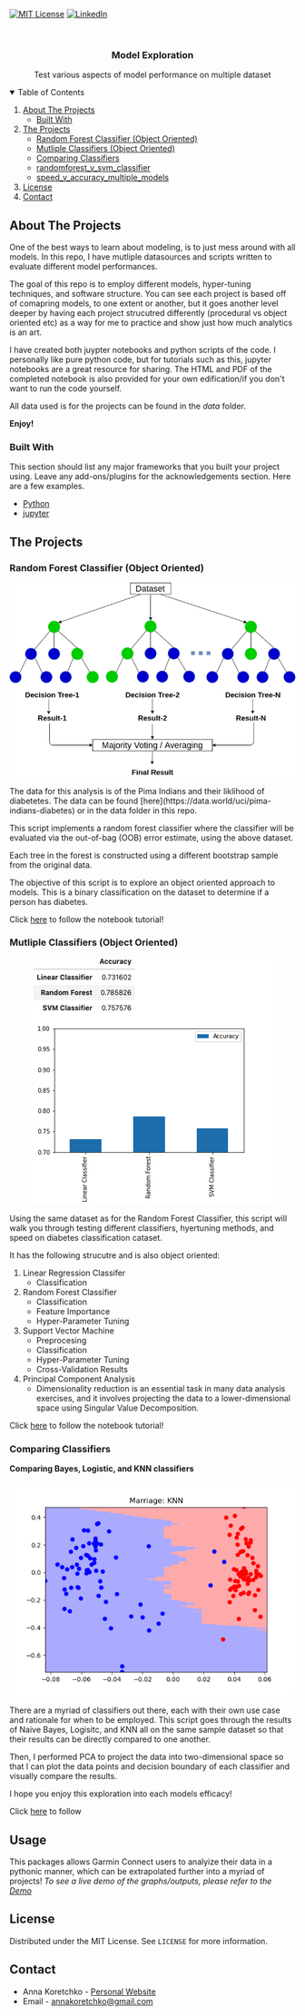 

<!--
*** Thanks for checking out the Best-README-Template. If you have a suggestion
*** that would make this better, please fork the repo and create a pull request
*** or simply open an issue with the tag "enhancement".
*** Thanks again! Now go create something AMAZING! :D
-->



<!-- PROJECT SHIELDS -->
<!--
*** I'm using markdown "reference style" links for readability.
*** Reference links are enclosed in brackets [ ] instead of parentheses ( ).
*** See the bottom of this document for the declaration of the reference variables
*** for contributors-url, forks-url, etc. This is an optional, concise syntax you may use.
*** https://www.markdownguide.org/basic-syntax/#reference-style-links
-->

[![MIT License][license-shield]][license-url]
[![LinkedIn][linkedin-shield]][linkedin-url]



<!-- PROJECT LOGO -->
<br />

<p align="center">

  <h3 align="center">Model Exploration</h3>

  <p align="center">
    Test various aspects of model performance on multiple dataset
  </p>
</p>



<!-- TABLE OF CONTENTS -->
<details open="open">
  <summary>Table of Contents</summary>
  <ol>
    <li>
      <a href="#about-the-project">About The Projects</a>
      <ul>
        <li><a href="#built-with">Built With</a></li>
      </ul>
    </li>
        <li>
      <a href="#about-the-project">The Projects</a>
      <ul>
        <li><a href="#built-with">Random Forest Classifier (Object Oriented)</a></li>
        <li><a href="#built-with">Mutliple Classifiers (Object Oriented)</a></li>
        <li><a href="#built-with">Comparing Classifiers</a></li>
        <li><a href="#built-with">randomforest_v_svm_classifier</a></li>
        <li><a href="#built-with">speed_v_accuracy_multiple_models</a></li>
      </ul>
    </li>
    <li><a href="#license">License</a></li>
    <li><a href="#contact">Contact</a></li>
  </ol>
</details>






<!-- ABOUT THE PROJECT -->
## About The Projects

One of the best ways to learn about modeling, is to just mess around with all models. In this repo, I have mutliple datasources and scripts written to evaluate different model performances. 

The goal of this repo is to employ different models, hyper-tuning techniques, and software structure. You can see each project is based off of comapring models, to one extent or another, but it goes another level deeper by having each project strucutred differently (procedural vs object oriented etc) as a way for me to practice and show just how much analytics is an art. 


I have created both juypter notebooks and python scripts of the code. I personally like pure python code, but for tutorials such as this, jupyter notebooks are a great resource for sharing. The HTML and PDF of the completed notebook is also provided for your own edification/if you don't want to run the code yourself. 

All data used is for the projects can be found in the *data* folder. 

**Enjoy!**


### Built With

This section should list any major frameworks that you built your project using. Leave any add-ons/plugins for the acknowledgements section. Here are a few examples.
* [Python](https://www.python.org/)
* [jupyter](https://jupyter.org/)




<!-- The Projects-->
## The Projects

### Random Forest Classifier (Object Oriented)
<p align="center">
<img src="img/RandomForestClassifier(ObjectOriented).png" alt="Logo"> 
</p>
The data for this analysis is of the Pima Indians and their liklihood of diabetetes. The data can be found [here](https://data.world/uci/pima-indians-diabetes) or in the data folder in this repo. 

This script implements a random forest classifier where the classifier will be evaluated via the out-of-bag (OOB) error estimate, using the above dataset.

Each tree in the forest is constructed using a different bootstrap sample from the original data.

The objective of this script is to explore an object oriented approach to models. This is a binary classification on the dataset to determine if a person has diabetes. 

Click [here](https://github.com/annakoretchko/model-exploration/blob/master/RandomForestClassifier(ObjectOriented)/RandomForestClassifier(ObjectOriented).ipynb) to follow the notebook tutorial!


### Mutliple Classifiers (Object Oriented)
<p align="center">
<img src="img/MutlipleClassifiers(ObjectOriented).png" alt="Logo"> 
</p>
Using the same dataset as for the Random Forest Classifier, this script will walk you through testing different classifiers, hyertuning methods, and speed on diabetes classification cataset.

It has the following strucutre and is also object oriented:

1. Linear Regression Classifer
    * Classification
2. Random Forest Classifier
    * Classification
    * Feature Importance
    * Hyper-Parameter Tuning
3. Support Vector Machine
    * Preprocesing
    * Classification
    * Hyper-Parameter Tuning
    * Cross-Validation Results
4. Principal Component Analysis
    * Dimensionality reduction is an essential task in many data analysis exercises, and it involves projecting the data to a lower-dimensional space using Singular Value Decomposition.

Click [here](https://github.com/annakoretchko/model-exploration/blob/master/MutlipleClassifiers(ObjectOriented)/MutlipleClassifiers(ObjectOriented).ipynb) to follow the notebook tutorial!

### Comparing Classifiers

**Comparing Bayes, Logistic, and KNN classifiers**
<p align="center">
<img src="img/KNeighborsClassifier(n_neighbors=3).png" alt="Logo"> 
</p>



There are a myriad of classifiers out there, each with their own use case and rationale for when to be employed. This script goes through the results of Naive Bayes, Logisitc, and KNN all on the same sample dataset so that their results can be directly compared to one another.

Then, I performed PCA to project the data into two-dimensional space so that I can plot the data points and decision boundary of each classifier and visually compare the results.

I hope you enjoy this exploration into each models efficacy!

Click [here](https://github.com/annakoretchko/model-exploration/blob/master/comparing_classifiers/comparing_classifiers.ipynb) to follow 


<!-- USAGE EXAMPLES -->
## Usage

This packages allows Garmin Connect users to analyize their data in a pythonic manner, which can be extrapolated further into a myriad of projects! 
_To see a live demo of the graphs/outputs, please refer to the [Demo](https://anna-koretchko.ue.r.appspot.com/garmin)_



<!-- LICENSE -->
## License

Distributed under the MIT License. See `LICENSE` for more information.



<!-- CONTACT -->
## Contact

* Anna Koretchko - [Personal Website](https://anna-koretchko.ue.r.appspot.com/index)
* Email - annakoretchko@gmail.com







<!-- MARKDOWN LINKS & IMAGES -->
<!-- https://www.markdownguide.org/basic-syntax/#reference-style-links -->
[contributors-shield]: https://img.shields.io/github/contributors/othneildrew/Best-README-Template.svg?style=for-the-badge
[contributors-url]: https://github.com/othneildrew/Best-README-Template/graphs/contributors
[forks-shield]: https://img.shields.io/github/forks/othneildrew/Best-README-Template.svg?style=for-the-badge
[forks-url]: https://github.com/othneildrew/Best-README-Template/network/members
[stars-shield]: https://img.shields.io/github/stars/othneildrew/Best-README-Template.svg?style=for-the-badge
[stars-url]: https://github.com/othneildrew/Best-README-Template/stargazers
[issues-shield]: https://img.shields.io/github/issues/othneildrew/Best-README-Template.svg?style=for-the-badge
[issues-url]: https://github.com/othneildrew/Best-README-Template/issues
[license-shield]: https://img.shields.io/github/license/othneildrew/Best-README-Template.svg?style=for-the-badge
[license-url]: https://github.com/annakoretchko/garmin_analysis/blob/master/LICENSE
[linkedin-shield]: https://img.shields.io/badge/-LinkedIn-black.svg?style=for-the-badge&logo=linkedin&colorB=555
[linkedin-url]: https://www.linkedin.com/in/anna-koretchko-1b5b0211a/
[product-screenshot]: images/screenshot.png


